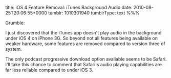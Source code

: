 title: iOS 4 Feature Removal: iTunes Background Audio
date: 2010-08-25T20:06:55+0000
tumblr: 1010301940
tumblrType: text
%%%

Grumble:

I just discovered that the iTunes app doesn't play audio in the background under iOS 4 on iPhone 3G. So beyond not all features being available on weaker hardware, some features are removed compared to version three of system. 

The only podcast progressive download option available seems to be Safari. I'll take this chance to comment that Safari's audio playing capabilities are far less reliable compared to under iOS 3. 
